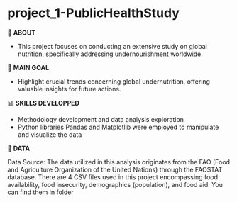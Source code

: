 # project_1-PublicHealthStudy

🚀 **ABOUT**
* This project focuses on conducting an extensive study on global nutrition, specifically addressing undernourishment worldwide.

🔑 **MAIN GOAL**
* Highlight crucial trends concerning global undernutrition, offering valuable insights for future actions.

📊 **SKILLS DEVELOPPED**
* Methodology development and data analysis exploration
* Python libraries Pandas and Matplotlib were employed to manipulate and visualize the data

📎 **DATA**

Data Source: The data utilized in this analysis originates from the FAO (Food and Agriculture Organization of the United Nations) through the FAOSTAT database.
There are 4 CSV files used in this project encompassing food availability, food insecurity, demographics (population), and food aid. You can find them in folder
